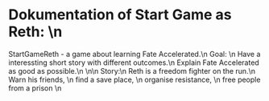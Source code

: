 # Dokumentation of Start Game as Reth: \n
StartGameReth - a game about learning Fate Accelerated.\n
Goal: \n
Have a interessting short story with different outcomes.\n
Explain Fate Accelerated as good as possible.\n
\n\n
Story:\n
Reth is a freedom fighter on the run.\n
Warn his friends, \n
find a save place, \n
organise resistance, \n
free people from a prison \n